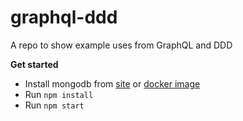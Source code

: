# graphql-ddd
A repo to show example uses from GraphQL and DDD

**Get started**
- Install mongodb from [site](https://docs.mongodb.com/manual/administration/install-community/) or [docker image](https://hub.docker.com/_/mongo) 
- Run `npm install`
- Run `npm start`
